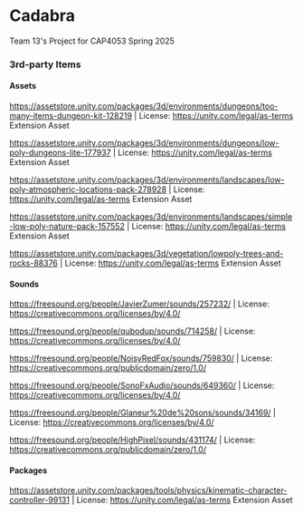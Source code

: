 # Cadabra
Team 13's Project for CAP4053 Spring 2025


### 3rd-party Items


#### Assets


https://assetstore.unity.com/packages/3d/environments/dungeons/too-many-items-dungeon-kit-128219 | License: https://unity.com/legal/as-terms Extension Asset

https://assetstore.unity.com/packages/3d/environments/dungeons/low-poly-dungeons-lite-177937 | License: https://unity.com/legal/as-terms Extension Asset

https://assetstore.unity.com/packages/3d/environments/landscapes/low-poly-atmospheric-locations-pack-278928 | License: https://unity.com/legal/as-terms Extension Asset

https://assetstore.unity.com/packages/3d/environments/landscapes/simple-low-poly-nature-pack-157552 | License: https://unity.com/legal/as-terms Extension Asset

https://assetstore.unity.com/packages/3d/vegetation/lowpoly-trees-and-rocks-88376 | License: https://unity.com/legal/as-terms Extension Asset


#### Sounds

https://freesound.org/people/JavierZumer/sounds/257232/ | License: https://creativecommons.org/licenses/by/4.0/

https://freesound.org/people/qubodup/sounds/714258/ | License: https://creativecommons.org/licenses/by/4.0/

https://freesound.org/people/NoisyRedFox/sounds/759830/ | License: https://creativecommons.org/publicdomain/zero/1.0/

https://freesound.org/people/SonoFxAudio/sounds/649360/ | License: https://creativecommons.org/licenses/by/4.0/

https://freesound.org/people/Glaneur%20de%20sons/sounds/34169/ | License: https://creativecommons.org/licenses/by/4.0/

https://freesound.org/people/HighPixel/sounds/431174/ | License: https://creativecommons.org/publicdomain/zero/1.0/


#### Packages

https://assetstore.unity.com/packages/tools/physics/kinematic-character-controller-99131 | License: https://unity.com/legal/as-terms Extension Asset
